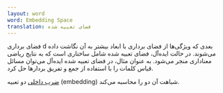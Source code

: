 ```yaml
---
layout: word
word: Embedding Space
translation: فضای تعبیه شده
---
```


فضای برداری d بعدی که ویژگی‌ها از فضای برداری با ابعاد بیشتر به آن نگاشت داده می‌شوند. در حالت ایده‌آل، فضای تعبیه شده شامل ساختاری است که به نتایج ریاضی معناداری منجر می‌شود. به عنوان مثال، در فضای تعبیه شده ایده‌آل می‌توان مسائل قیاس کلمات را با استفاده از جمع و تفریق بردارها حل کرد.

[ضرب داخلی](https://wikipedia.org/wiki/Dot_product) دو تعبیه (embedding) شباهت آن دو را محاسبه می‌کند.
